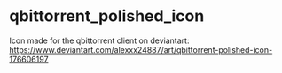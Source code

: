 # qbittorrent_polished_icon

Icon made for the qbittorrent client on deviantart:
https://www.deviantart.com/alexxx24887/art/qbittorrent-polished-icon-176606197
